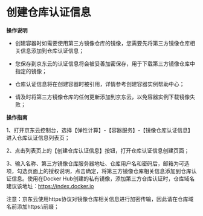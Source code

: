
# 创建仓库认证信息

**操作说明**

- 创建容器时如需要使用第三方镜像仓库的镜像，您需要先将第三方镜像仓库相关信息添加到仓库认证信息；

- 您保存到京东云的认证信息将会被妥善加密保存，用于下载第三方镜像仓库中指定的镜像；

- 仓库认证信息将在创建容器时被引用，详情参考创建容器实例帮助中心；

- 请及时将第三方镜像仓库的任何更新添加到京东云，以免容器实例下载镜像失败；

**操作指南**

1、打开京东云控制台，选择【弹性计算】-【容器服务】-【镜像仓库认证信息】进入仓库认证信息列表页；

2、点击列表页上的【创建仓库认证信息】按钮，打开仓库认证信息创建页面；

3、输入名称、第三方镜像仓库服务器地址、仓库用户名和密码后，邮箱为可选项，勾选页面上的授权说明，点击确定，将第三方镜像仓库相关信息添加到仓库认证信息。使用在Docker Hub创建的私有镜像，添加第三方仓库认证时，仓库域名建议该地址：https://index.docker.io      

注意：京东云使用https协议对镜像仓库相关信息进行加密传输，因此请在仓库域名前添加https:\\前缀；
